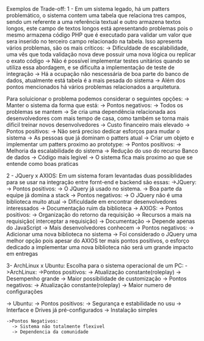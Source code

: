 Exemplos de Trade-off:
1 - Em um sistema legado, há um patters problemático, o sistema contem uma tabela que relaciona tres campos, sendo um referente a uma referência textual e outro armazena
textos longos, este campo de textos longos está apresentando problemas pois o mesmo armazena código PHP que é executado para validar um valor que sera inserido no terceiro
campo relacionado na tabela.
Isso apresenta vários problemas, são os mais críticos:
  -> Dificuldade de escalabilidade, uma vês que toda validação nova deve possuir uma nova lógica ou replicar o exato código
  -> Não é possível implementar testes unitários quando se utiliza essa abordagem, e se dificulta a implementação de teste de integração
  -> Há a ocupação não nescessária de boa parte do banco de dados, atualmente está tabela é a mais pesada do sistema
  -> Além dos pontos mencionados há vários problemas relacionados a arquitetura.

Para soluicionar o problema podemos considerar o seguintes opções:
  -> Manter o sistema da forma que está:
    -> Pontos negativos:
      -> Todos os problemas se mantem
      -> Se cria uma dependência relacionada aos desenvolvedores com mais tempo de casa, como também se torna mais dificil treinar novos desenvolvedores
      -> Custo financeiro mais elevado
    -> Pontos positivos:
      -> Não será preciso dedicar esforços para mudar o sistema
      -> As pessoas que já dominam o patters atual
    -> Criar um objeto e implementar um patters proximo ao prototype:
      -> Pontos positivos:
        -> Melhoria da escalabilidade do sistema
        -> Redução do uso do recurso Banco de dados
        -> Código mais legivel
        -> O sistema fica mais proximo ao que se entende como boas praticas

2 - JQuery x AXIOS: Em um sistema foram levantadas duas possiblidades para se usar na integração entre fornt-end e backend são essas:
    ->JQuery:
      -> Pontos positivos:
        -> O JQuery já usado no sistema.
        -> Boa parte da equipe já domina a stack
      -> Pontos negativos:
        -> O JQuery não é uma biblioteca muito atual
        -> Dificuldade em encontrar desenvolvedores interessados
        -> Documentação ruim da biblioteca
    -> AXIOS:
      -> Pontos positivos:
        -> Organização do retorno da requisição
        -> Recursos a mais na requisição( interceptar a requisição)
        -> Documentação
        -> Depende apenas do JavaScript
        -> Mais desenvolvedores conhecem
      -> Pontos negativos:
        -> Adicionar uma nova biblioteca no sistema
  -> Foi considerado o JQuery uma melhor opção pois apesar do AXIOS ter mais pontos positivos, o esforço dedicado a implementar uma nova biblioteca não será um grande
impacto em entregas

3- ArchLinux x Ubuntu: Escolha para o sistema operacional de um PC:
  ->ArchLinux:
    ->Pontos positivos:
      -> Atualização constante(roleplay)
      -> Desempenho grande
      -> Maior possibilidade de customização
    -> Pontos negativos:
      -> Atualização constante(roleplay)
      -> Maior numero de configurações

  -> Ubuntu: 
    -> Pontos positivos:
      -> Segurança e estabilidade no usu
      -> Interface e Drives já pré-configurados
      -> Instalação simples

    ->Pontos Negativos:
      -> Sistema não totalmente flexivel
      -> Dependencia da comunidade